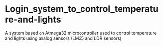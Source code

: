 # Login_system_to_control_temperature-and-lights
A system based on Atmega32 microcontroller used to control temperature and lights using analog sensors (LM35 and LDR sensors)
